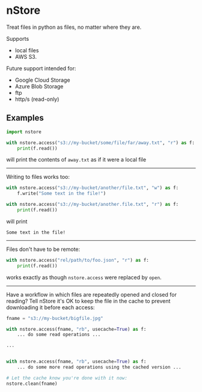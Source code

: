 # nStore

Treat files in python as files, no matter where they are.

Supports
* local files
* AWS S3.

Future support intended for:
* Google Cloud Storage
* Azure Blob Storage
* ftp
* http/s (read-only)

## Examples

```python
import nstore

with nstore.access("s3://my-bucket/some/file/far/away.txt", "r") as f:
    print(f.read())
```
will print the contents of `away.txt` as if it were a local file

---

Writing to files works too:
```python
with nstore.access("s3://my-bucket/another/file.txt", "w") as f:
    f.write("Some text in the file!")

with nstore.access("s3://my-bucket/another.file.txt", "r") as f:
    print(f.read())
```
will print
```
Some text in the file!
```

---

Files don't have to be remote:
```python
with nstore.access("rel/path/to/foo.json", "r") as f:
    print(f.read())
```
works exactly as though `nstore.access` were replaced by `open`.

---

Have a workflow in which files are repeatedly opened and closed for reading? Tell nStore it's OK to keep the file in the cache to prevent downloading it before each access:
```python
fname = "s3://my-bucket/bigfile.jpg"

with nstore.access(fname, "rb", usecache=True) as f:
    ... do some read operations ...

...


with nstore.access(fname, "rb", usecache=True) as f:
    ... do some more read operations using the cached version ...

# Let the cache know you're done with it now:
nstore.clean(fname)
```
